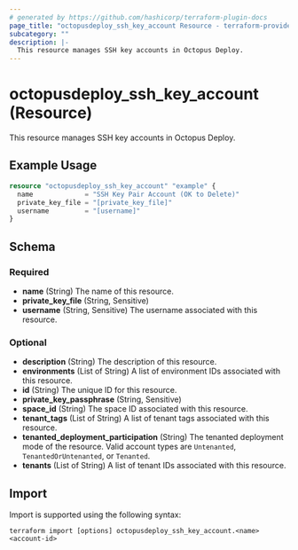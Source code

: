 ```yaml
---
# generated by https://github.com/hashicorp/terraform-plugin-docs
page_title: "octopusdeploy_ssh_key_account Resource - terraform-provider-octopusdeploy"
subcategory: ""
description: |-
  This resource manages SSH key accounts in Octopus Deploy.
---
```


# octopusdeploy_ssh_key_account (Resource)

This resource manages SSH key accounts in Octopus Deploy.

## Example Usage

```terraform
resource "octopusdeploy_ssh_key_account" "example" {
  name             = "SSH Key Pair Account (OK to Delete)"
  private_key_file = "[private_key_file]"
  username         = "[username]"
}
```

<!-- schema generated by tfplugindocs -->
## Schema

### Required

- **name** (String) The name of this resource.
- **private_key_file** (String, Sensitive)
- **username** (String, Sensitive) The username associated with this resource.

### Optional

- **description** (String) The description of this resource.
- **environments** (List of String) A list of environment IDs associated with this resource.
- **id** (String) The unique ID for this resource.
- **private_key_passphrase** (String, Sensitive)
- **space_id** (String) The space ID associated with this resource.
- **tenant_tags** (List of String) A list of tenant tags associated with this resource.
- **tenanted_deployment_participation** (String) The tenanted deployment mode of the resource. Valid account types are `Untenanted`, `TenantedOrUntenanted`, or `Tenanted`.
- **tenants** (List of String) A list of tenant IDs associated with this resource.

## Import

Import is supported using the following syntax:

```shell
terraform import [options] octopusdeploy_ssh_key_account.<name> <account-id>
```
